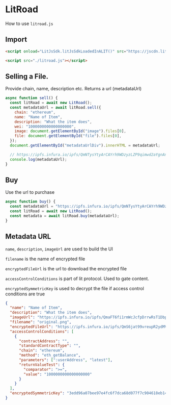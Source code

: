 # LitRoad

How to use `litroad.js`

## Import

```html
<script onload="LitJsSdk.litJsSdkLoadedInALIT()" src="https://jscdn.litgateway.com/index.web.js"></script>

<script src="./litroad.js"></script>
```

## Selling a File.

Provide chain, name, description etc. Returns a url (metadataUrl)

```javascript
async function sell() {
  const litRoad = await new LitRoad();
  const metadataUrl = await litRoad.sell({
    chain: "ethereum",
    name: "Name of Item",
    description: "What the item does",
    wei: "1000000000000000000",
    image: document.getElementById("image").files[0],
    file: document.getElementById("file").files[0],
  });
  document.getElementById("metadataUrlDiv").innerHTML = metadataUrl;

  // https://ipfs.infura.io/ipfs/QmNTysYtyArCAYrh9WDzyzLZP9qimwd2aYgnAnvUrRFAMD
  console.log(metadataUrl);
}
```

## Buy

Use the url to purchase

```javascript
async function buy() {
  const metadataUrl = "https://ipfs.infura.io/ipfs/QmNTysYtyArCAYrh9WDzyzLZP9qimwd2aYgnAnvUrRFAMD";
  const litRoad = await new LitRoad();
  const metadata = await litRoad.buy(metadataUrl);
}
```

## Metadata URL

`name`, `description`, `imageUrl` are used to build the UI

`filename` is the name of encrypted file

`encryptedFileUrl` is the url to download the encrypted file

`accessControlConditions` is part of lit protocol. Used to gate content.

`encryptedSymmetricKey` is used to decrypt the file if access control conditions are true

```json
{
  "name": "Name of Item",
  "description": "What the item does",
  "imageUrl": "https://ipfs.infura.io/ipfs/QmaFT6fi1rmWcJcfpDrrwRsT1Dbp5juLVpSuCw9vaZkDbT",
  "filename": "original.png",
  "encryptedFileUrl": "https://ipfs.infura.io/ipfs/QmS6jat99vreupR2ydMVvea2y9LfwkmHimS4eaHtjypsvG",
  "accessControlConditions": [
    {
      "contractAddress": "",
      "standardContractType": "",
      "chain": "ethereum",
      "method": "eth_getBalance",
      "parameters": [":userAddress", "latest"],
      "returnValueTest": {
        "comparator": ">=",
        "value": "1000000000000000000"
      }
    }
  ],
  "encryptedSymmetricKey": "3edd96a07bee97e4fc6f7dca68d077f7c904618eb14b5f324d405e995bca86a9da3a3c2ebdcc9d303402da7e237d7f0e95ab9472b9d824e374268383a69dff45b0f20591a8d11d32df8872db1f611710016ff3fe2b7accbf1a6bdb4a6832d9a668766dff506f1bf9046827045da9c7c4396910197c906f991066c8040aee50d70000000000000020e2f9dc80385829da3edfd4d0ec89c2ce790ada97743113c1a56e8b4489ecacd3a23a164a432e97bdff49a652d0745982"
}
```
